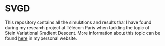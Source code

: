 # SVGD
This repository contains all the simulations and results that I have found during my research project at Télécom Paris when tackling the topic of Stein Variational Gradient Descent. More information about this topic can be found [here](https://aymane-elfirdoussi.com/stein-variational-gradient-descent-convergence-and-new-algorithms/) in my personal website.
